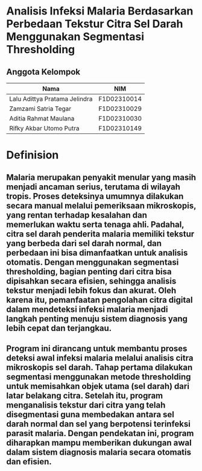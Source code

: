 # Analisis Infeksi Malaria Berdasarkan Perbedaan Tekstur Citra Sel Darah Menggunakan Segmentasi Thresholding

## Anggota Kelompok

| Nama                             |      NIM      |
|----------------------------------|---------------|
| Lalu Adittya Pratama Jelindra    |  F1D02310014  |
| Zamzami Satria Tegar             |  F1D02310029  |
| Aditia Rahmat Maulana            |  F1D02310030  |
| Rifky Akbar Utomo Putra          |  F1D02310149  |

# Definision
## Malaria merupakan penyakit menular yang masih menjadi ancaman serius, terutama di wilayah tropis. Proses deteksinya umumnya dilakukan secara manual melalui pemeriksaan mikroskopis, yang rentan terhadap kesalahan dan memerlukan waktu serta tenaga ahli. Padahal, citra sel darah penderita malaria memiliki tekstur yang berbeda dari sel darah normal, dan perbedaan ini bisa dimanfaatkan untuk analisis otomatis. Dengan menggunakan segmentasi thresholding, bagian penting dari citra bisa dipisahkan secara efisien, sehingga analisis tekstur menjadi lebih fokus dan akurat. Oleh karena itu, pemanfaatan pengolahan citra digital dalam mendeteksi infeksi malaria menjadi langkah penting menuju sistem diagnosis yang lebih cepat dan terjangkau.

## Program ini dirancang untuk membantu proses deteksi awal infeksi malaria melalui analisis citra mikroskopis sel darah. Tahap pertama dilakukan segmentasi menggunakan metode thresholding untuk memisahkan objek utama (sel darah) dari latar belakang citra. Setelah itu, program menganalisis tekstur dari citra yang telah disegmentasi guna membedakan antara sel darah normal dan sel yang berpotensi terinfeksi parasit malaria. Dengan pendekatan ini, program diharapkan mampu memberikan dukungan awal dalam sistem diagnosis malaria secara otomatis dan efisien.
